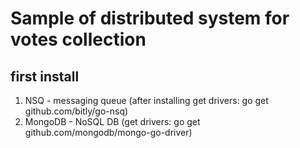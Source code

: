 # Sample of distributed system for votes collection

## first install

1. NSQ - messaging queue (after installing get drivers: go get github.com/bitly/go-nsq)
2. MongoDB - NoSQL DB (get drivers: go get github.com/mongodb/mongo-go-driver)